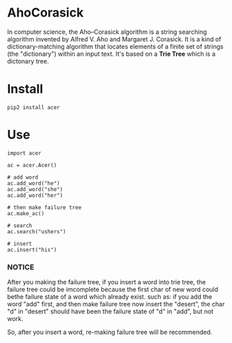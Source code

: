 # AhoCorasick
In computer science, the Aho–Corasick algorithm is a string searching algorithm invented by Alfred V. Aho and Margaret J. Corasick.
It is a kind of dictionary-matching algorithm that locates elements of a finite set of strings (the "dictionary") within an input text. It's based on a **Trie Tree** which is a dictonary tree.

# Install

    pip2 install acer

# Use

    import acer

    ac = acer.Acer()

    # add word
    ac.add_word("he")   
    ac.add_word("she")   
    ac.add_word("her")
    
    # then make failure tree
    ac.make_ac()

    # search
    ac.search("ushers")

    # insert
    ac.insert("his")


### NOTICE
After you making the failure tree, if you insert a word into trie tree, the failure tree could be imcomplete because the first char of new word could bethe failure state of a word which already exist.
such as:
    if you add the word "add" first, and then make failure tree
    now insert the "desert", the char "d" in "desert" should have been the failure state of "d" in "add", but not work.

So, after you insert a word, re-making failure tree will be recommended.